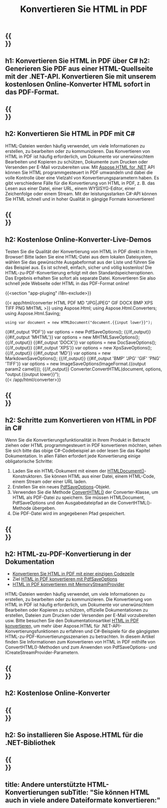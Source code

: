 ﻿---
translation: true
template: /templates/_template-conversion-child.md
title: Konvertieren Sie HTML in PDF
description: Konvertieren Sie HTML in C# in PDF. Verwenden Sie einfach die Konverter-API innerhalb von ASP.NET oder einer beliebigen .NET-Anwendung. Probieren Sie kostenlos den Online-HTML-zu-PDF-Konverter aus!
url: /net/conversion/html-to-pdf/
family: html
platformtag: net
feature: conversion
informat: HTML
outformat: PDF
otherformats: DOCX XPS GIF JPEG PNG TIFF BMP XHTML MHTML MD
---

{{<section banner>}}
---
h1: Konvertieren Sie HTML in PDF über C#
h2: Generieren Sie PDF aus einer HTML-Quellseite mit der .NET-API. Konvertieren Sie mit unserem kostenlosen Online-Konverter HTML sofort in das PDF-Format.
---

{{<section overview>}}
---
h2: Konvertieren Sie HTML in PDF mit C#
---

HTML-Dateien werden häufig verwendet, um viele Informationen zu erstellen, zu bearbeiten oder zu kommunizieren. Das Konvertieren von HTML in PDF ist häufig erforderlich, um Dokumente vor unerwünschtem Bearbeiten und Kopieren zu schützen, Dokumente zum Drucken oder Versenden per E-Mail vorzubereiten usw. Mit [Aspose.HTML for .NET](https://products.aspose.com/html/net/) API können Sie HTML programmgesteuert in PDF umwandeln und dabei die volle Kontrolle über eine Vielzahl von Konvertierungsparametern haben. Es gibt verschiedene Fälle für die Konvertierung von HTML in PDF, z. B. das Lesen aus einer Datei, einer URL, einem WYSISYG-Editor, einer Zeichenfolge oder einem Stream. Mit der leistungsstarken C#-API können Sie HTML schnell und in hoher Qualität in gängige Formate konvertieren!

{{<section demos>}}
---
h2: Kostenlose Online-Konverter-Live-Demos
---

Testen Sie die Qualität der Konvertierung von HTML in PDF direkt in Ihrem Browser! Bitte laden Sie eine HTML-Datei aus dem lokalen Dateisystem, wählen Sie das gewünschte Ausgabeformat aus der Liste und führen Sie das Beispiel aus. Es ist schnell, einfach, sicher und völlig kostenlos! Die HTML-zu-PDF-Konvertierung erfolgt mit den Standardspeicheroptionen. Das Ergebnis erhalten Sie sofort als separate Datei. Konvertieren Sie also schnell jede Webseite oder HTML in das PDF-Format online!

{{<section "app-pluging" i18n-exclude>}}

{{< app/html/converter HTML PDF MD "JPG|JPEG" GIF DOCX BMP XPS TIFF PNG MHTML >}}
using Aspose.Html;
using Aspose.Html.Converters;
using Aspose.Html.Saving;

    using var document = new HTMLDocument("document.{{input lower}}");
{{#if_output 'PDF'}}
    var options = new PdfSaveOptions();
{{/if_output}}
{{#if_output 'MHTML'}}
    var options = new MHTMLSaveOptions();
{{/if_output}}
{{#if_output 'DOCX'}}
    var options = new DocSaveOptions();
{{/if_output}}
{{#if_output 'XPS'}}
    var options = new XpsSaveOptions();
{{/if_output}}
{{#if_output 'MD'}}
    var options = new MarkdownSaveOptions();
{{/if_output}}
{{#if_output 'BMP' 'JPG' 'GIF' 'PNG' 'TIFF'}}
    var options = new ImageSaveOptions(ImageFormat.{{output param2 camel}});
{{/if_output}}
    Converter.ConvertHTML(document, options, "output.{{output lower}}");   
{{< /app/html/converter>}} 


{{<section steps>}}
---
h2: Schritte zum Konvertieren von HTML in PDF in C#
---

Wenn Sie die Konvertierungsfunktionalität in Ihrem Produkt in Betracht ziehen oder HTML programmgesteuert in PDF konvertieren möchten, sehen Sie sich bitte das obige C#-Codebeispiel an oder lesen Sie das Kapitel Dokumentation. In allen Fällen erfordert jede Konvertierung einige obligatorische Schritte:
1. Laden Sie ein HTML-Dokument mit einem der [HTMLDocument()](https://reference.aspose.com/html/net/aspose.html/htmldocument/)-Konstruktoren. Sie können HTML aus einer Datei, einem HTML-Code, einem Stream oder einer URL laden.
1. Erstellen Sie ein neues [PdfSaveOptions](https://reference.aspose.com/html/net/aspose.html.saving/pdfsaveoptions/)-Objekt.
1. Verwenden Sie die Methode [ConvertHTML()](https://reference.aspose.com/html/net/aspose.html.converters/converter/converthtml/) der Converter-Klasse, um HTML als PDF-Datei zu speichern. Sie müssen HTMLDocument, PdfSaveOptions und den Ausgabedateipfad an die ConvertHTML()-Methode übergeben.
1. Die PDF-Datei wird im angegebenen Pfad gespeichert.

{{<section documentation>}}
---
h2: HTML-zu-PDF-Konvertierung in der Dokumentation
---

  - <a href="https://docs.aspose.com/html/net/converting-between-formats/html-to-pdf/#html-to-pdf-durch-eine-einzelne-codezeile " target="_blank">Konvertieren Sie HTML in PDF mit einer einzigen Codezeile</a>
  - Ziel <a href="https://docs.aspose.com/html/net/converting-between-formats/html-to-pdf/#convert-html-to-pdf-in-c-using-pdfsaveoptions" target="_blank">HTML in PDF konvertieren mit PdfSaveOptions</a>
  - <a href="https://docs.aspose.com/html/net/converting-between-formats/html-to-pdf/#output-stream-providers" target="_blank">HTML in PDF konvertieren mit MemoryStreamProvider</a>

HTML-Dateien werden häufig verwendet, um viele Informationen zu erstellen, zu bearbeiten oder zu kommunizieren. Die Konvertierung von HTML in PDF ist häufig erforderlich, um Dokumente vor unerwünschtem Bearbeiten oder Kopieren zu schützen, offizielle Dokumentationen zu erstellen, Dateien zum Drucken oder Versenden per E-Mail vorzubereiten usw. Bitte besuchen Sie den Dokumentationsartikel [HTML in PDF konvertieren,](https://docs.aspose.com/html/net/converting-between-formats/html-to-pdf/) um mehr über Aspose.HTML für .NET-API-Konvertierungsfunktionen zu erfahren und C#-Beispiele für die gängigsten HTML-zu-PDF-Konvertierungsszenarien zu betrachten. In diesem Artikel finden Sie Informationen zum Konvertieren von HTML in PDF mithilfe von ConvertHTML()-Methoden und zum Anwenden von PdfSaveOptions- und ICreateStreamProvider-Parametern.

{{<section online-converters>}}
---
h2: Kostenlose Online-Konverter
---

{{<section get-started>}}
---
h2: So installieren Sie Aspose.HTML für die .NET-Bibliothek
---

{{<section other-conversions>}}
---
title: Andere unterstützte HTML-Konvertierungen
subTitle: "Sie können HTML auch in viele andere Dateiformate konvertieren:"
---